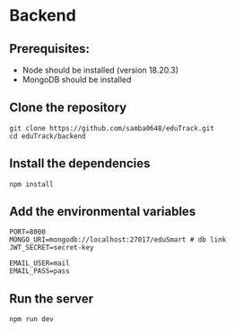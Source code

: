 # Backend
## Prerequisites:
- Node should be installed (version 18.20.3)
- MongoDB should be installed

## Clone the repository
```
git clone https://github.com/samba0648/eduTrack.git
cd eduTrack/backend
```
## Install the dependencies
```
npm install
```
## Add the environmental variables
```
PORT=8000
MONGO_URI=mongodb://localhost:27017/eduSmart # db link
JWT_SECRET=secret-key

EMAIL_USER=mail
EMAIL_PASS=pass
```
## Run the server
```
npm run dev
```

